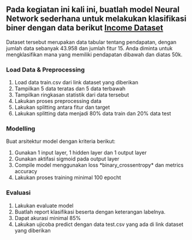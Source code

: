 ## Pada kegiatan ini kali ini, buatlah model Neural Network sederhana untuk melakukan klasifikasi biner dengan data berikut [Income Dataset](https://drive.google.com/drive/folders/1JNncgt0SFx8aP4C7NAN7wBonFRvH-k1n?usp=sharing) 

Dataset tersebut merupakan data tabular tentang pendapatan, dengan jumlah data sebanyak 43.958 dan jumlah fitur 15. Anda diminta untuk mengklasifikan mana yang memiliki pendapatan dibawah dan diatas 50k.

### Load Data & Preprocessing
<ol>
  <li>Load data train.csv dari link dataset yang diberikan</li>
  <li>Tampilkan 5 data teratas dan 5 data terbawah</li>
  <li>Tampilkan ringkasan statistik dari data tersebut</li>
  <li>Lakukan proses preprocessing data</li>
  <li>Lakukan splitting antara fitur dan target</li>
  <li>Lakukan splitting data menjadi 80% data train dan 20% data test</li>
</ol>

### Modelling
Buat arsitektur model dengan kriteria berikut:
<ol>
  <li>Gunakan 1 input layer, 1 hidden layer dan 1 output layer</li>
  <li>Gunakan aktifasi sigmoid pada output layer</li>
  <li>Compile model menggunakan loss *binary_crossentropy* dan metrics accuracy</li>
  <li>Lakukan proses training minimal 100 epocht</li>
</ol>

### Evaluasi
<ol>
  <li>Lakukan evaluate model</li>
  <li>Buatlah report klasifikasi beserta dengan keterangan labelnya.</li>
  <li>Dapat akurasi minimal 85%</li>
  <li>Lakukan ujicoba predict dengan data test.csv yang ada di link dataset yang diberikan</li>
</ol>
